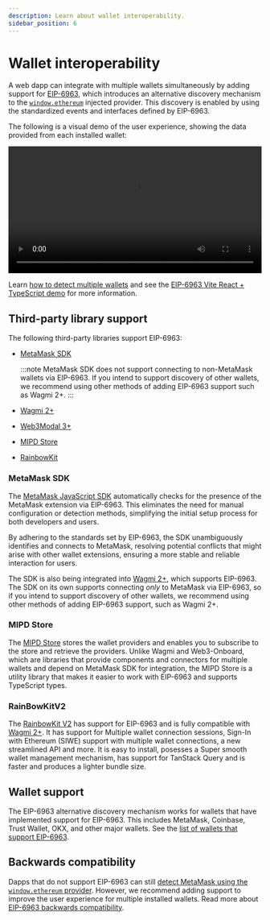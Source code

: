 ```yaml
---
description: Learn about wallet interoperability.
sidebar_position: 6
---
```


# Wallet interoperability

A web dapp can integrate with multiple wallets simultaneously by adding support for
[EIP-6963](https://eips.ethereum.org/EIPS/eip-6963), which introduces an alternative discovery
mechanism to the [`window.ethereum`](wallet-api.md#ethereum-provider-api) injected provider.
This discovery is enabled by using the standardized events and interfaces defined by EIP-6963.

The following is a visual demo of the user experience, showing the data provided from each installed wallet:

<p align="center">
  <video width="100%" controls>
    <source src="/eip-6963.mp4" />
  </video>
</p>

Learn [how to detect multiple wallets](../how-to/detect-wallet/metamask.md#detect-multiple-wallets)
and see the
[EIP-6963 Vite React + TypeScript demo](https://github.com/MetaMask/vite-react-ts-eip-6963/tree/main)
for more information.

## Third-party library support

The following third-party libraries support EIP-6963:

- [MetaMask SDK](../how-to/use-sdk/javascript/index.md)

  :::note
  MetaMask SDK does not support connecting to non-MetaMask wallets via EIP-6963.
  If you intend to support discovery of other wallets, we recommend using other methods of adding
  EIP-6963 support such as Wagmi 2+.
  :::

- [Wagmi 2+](https://wagmi.sh)

- [Web3Modal 3+](https://docs.walletconnect.com/web3modal/about)

- [MIPD Store](https://github.com/wevm/mipd)
- [RainbowKit](https://www.rainbowkit.com/)

### MetaMask SDK

The [MetaMask JavaScript SDK](../how-to/use-sdk/javascript/index.md) automatically checks
for the presence of the MetaMask extension via EIP-6963.
This eliminates the need for manual configuration or detection methods, simplifying the initial
setup process for both developers and users.

By adhering to the standards set by EIP-6963, the SDK unambiguously identifies and connects to
MetaMask, resolving potential conflicts that might arise with other wallet extensions, ensuring a
more stable and reliable interaction for users.

The SDK is also being integrated into [Wagmi 2+](https://wagmi.sh/), which supports EIP-6963.
The SDK on its own supports connecting *only* to MetaMask via EIP-6963, so if you intend to support
discovery of other wallets, we recommend using other methods of adding EIP-6963 support, such as
Wagmi 2+.

### MIPD Store

The [MIPD Store](https://github.com/wevm/mipd) stores the wallet providers and enables you to
subscribe to the store and retrieve the providers.
Unlike Wagmi and Web3-Onboard, which are libraries that provide components and connectors for
multiple wallets and depend on MetaMask SDK for integration, the MIPD Store is a utility library
that makes it easier to work with EIP-6963 and supports TypeScript types.

### RainBowKitV2

The [RainbowKit V2](https://www.rainbowkit.com/) has support for EIP-6963 and is fully compatible 
with [Wagmi 2+](https://wagmi.sh/).
It has support for Multiple wallet connection sessions, Sign-In with Ethereum (SIWE) support with 
multiple wallet connections, a new streamlined API and more.
It is easy to install, posesses a Super smooth wallet management mechanism, has support for 
TanStack Query and is faster and produces a lighter bundle size.


## Wallet support

The EIP-6963 alternative discovery mechanism works for wallets that have implemented support for EIP-6963.
This includes MetaMask, Coinbase, Trust Wallet, OKX, and other major wallets.
See the [list of wallets that support EIP-6963](https://github.com/WalletConnect/EIP6963/blob/master/src/utils/constants.ts).

## Backwards compatibility

Dapps that do not support EIP-6963 can still
[detect MetaMask using the `window.ethereum` provider](../how-to/detect-wallet/metamask.md).
However, we recommend adding support to improve the user experience for multiple installed wallets.
Read more about [EIP-6963 backwards compatibility](https://eips.ethereum.org/EIPS/eip-6963#backwards-compatibility).
